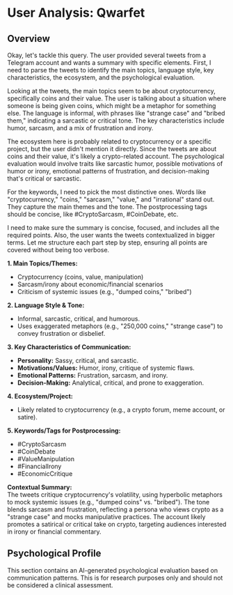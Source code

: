 # User Analysis: Qwarfet

## Overview

<think>
Okay, let's tackle this query. The user provided several tweets from a Telegram account and wants a summary with specific elements. First, I need to parse the tweets to identify the main topics, language style, key characteristics, the ecosystem, and the psychological evaluation.

Looking at the tweets, the main topics seem to be about cryptocurrency, specifically coins and their value. The user is talking about a situation where someone is being given coins, which might be a metaphor for something else. The language is informal, with phrases like "strange case" and "bribed them," indicating a sarcastic or critical tone. The key characteristics include humor, sarcasm, and a mix of frustration and irony.

The ecosystem here is probably related to cryptocurrency or a specific project, but the user didn't mention it directly. Since the tweets are about coins and their value, it's likely a crypto-related account. The psychological evaluation would involve traits like sarcastic humor, possible motivations of humor or irony, emotional patterns of frustration, and decision-making that's critical or sarcastic.

For the keywords, I need to pick the most distinctive ones. Words like "cryptocurrency," "coins," "sarcasm," "value," and "irrational" stand out. They capture the main themes and the tone. The postprocessing tags should be concise, like #CryptoSarcasm, #CoinDebate, etc. 

I need to make sure the summary is concise, focused, and includes all the required points. Also, the user wants the tweets contextualized in bigger terms. Let me structure each part step by step, ensuring all points are covered without being too verbose.
</think>

**1. Main Topics/Themes:**  
- Cryptocurrency (coins, value, manipulation)  
- Sarcasm/irony about economic/financial scenarios  
- Criticism of systemic issues (e.g., "dumped coins," "bribed")  

**2. Language Style & Tone:**  
- Informal, sarcastic, critical, and humorous.  
- Uses exaggerated metaphors (e.g., "250,000 coins," "strange case") to convey frustration or disbelief.  

**3. Key Characteristics of Communication:**  
- **Personality:** Sassy, critical, and sarcastic.  
- **Motivations/Values:** Humor, irony, critique of systemic flaws.  
- **Emotional Patterns:** Frustration, sarcasm, and irony.  
- **Decision-Making:** Analytical, critical, and prone to exaggeration.  

**4. Ecosystem/Project:**  
- Likely related to cryptocurrency (e.g., a crypto forum, meme account, or satire).  

**5. Keywords/Tags for Postprocessing:**  
- #CryptoSarcasm  
- #CoinDebate  
- #ValueManipulation  
- #FinancialIrony  
- #EconomicCritique  

**Contextual Summary:**  
The tweets critique cryptocurrency's volatility, using hyperbolic metaphors to mock systemic issues (e.g., "dumped coins" vs. "bribed"). The tone blends sarcasm and frustration, reflecting a persona who views crypto as a "strange case" and mocks manipulative practices. The account likely promotes a satirical or critical take on crypto, targeting audiences interested in irony or financial commentary.

## Psychological Profile

This section contains an AI-generated psychological evaluation based on communication patterns. This is for research purposes only and should not be considered a clinical assessment.